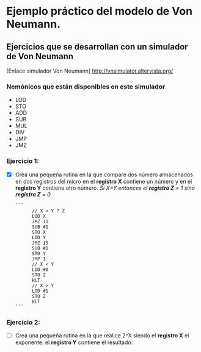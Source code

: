 # Ejemplo práctico del modelo de Von Neumann. 
## Ejercicios que se desarrollan con un simulador de Von Neumann

[Enlace simulador Von Neumann] http://vnsimulator.altervista.org/

### Nemónicos que están disponibles en este simulador
* LOD
* STO
* ADD
* SUB
* MUL
* DIV
* JMP
* JMZ


### Ejercicio 1: 
- [x] Crea una pequeña rutina en la que compare dos número almacenados en dos registros del micro en el **registro X** contiene un número
      y en el **registro Y** contiene otro número. *Si X>Y entonces el **registro Z** = 1 sino **registro Z** = 0*
      
      ```
            // X > Y ? Z
            LOD X
            JMZ 11
            SUB #1
            STO X
            LOD Y
            JMZ 15
            SUB #1
            STO Y
            JMP 1
            // X < Y
            LOD #0
            STO Z
            HLT
            // X > Y
            LOD #1
            STO Z
            HLT
      ```

### Ejercicio 2: 
- [ ] Crea una pequeña rutina en la que realice 2^X siendo el **registro X** el exponente.
  el **registro Y** contiene el resultado.
